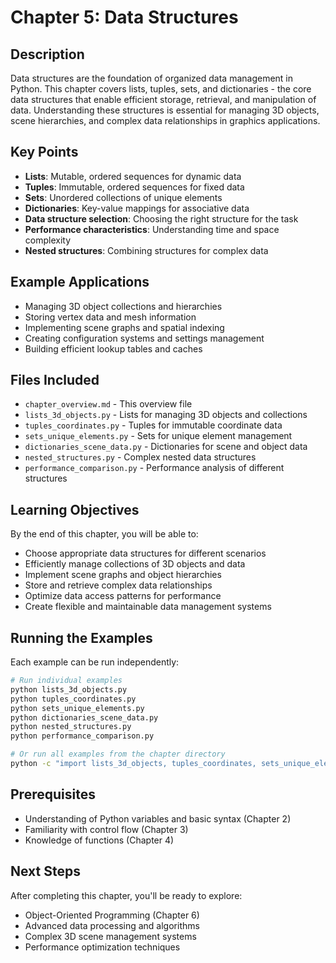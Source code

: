 # Chapter 5: Data Structures

## Description
Data structures are the foundation of organized data management in Python. This chapter covers lists, tuples, sets, and dictionaries - the core data structures that enable efficient storage, retrieval, and manipulation of data. Understanding these structures is essential for managing 3D objects, scene hierarchies, and complex data relationships in graphics applications.

## Key Points
- **Lists**: Mutable, ordered sequences for dynamic data
- **Tuples**: Immutable, ordered sequences for fixed data
- **Sets**: Unordered collections of unique elements
- **Dictionaries**: Key-value mappings for associative data
- **Data structure selection**: Choosing the right structure for the task
- **Performance characteristics**: Understanding time and space complexity
- **Nested structures**: Combining structures for complex data

## Example Applications
- Managing 3D object collections and hierarchies
- Storing vertex data and mesh information
- Implementing scene graphs and spatial indexing
- Creating configuration systems and settings management
- Building efficient lookup tables and caches

## Files Included
- `chapter_overview.md` - This overview file
- `lists_3d_objects.py` - Lists for managing 3D objects and collections
- `tuples_coordinates.py` - Tuples for immutable coordinate data
- `sets_unique_elements.py` - Sets for unique element management
- `dictionaries_scene_data.py` - Dictionaries for scene and object data
- `nested_structures.py` - Complex nested data structures
- `performance_comparison.py` - Performance analysis of different structures

## Learning Objectives
By the end of this chapter, you will be able to:
- Choose appropriate data structures for different scenarios
- Efficiently manage collections of 3D objects and data
- Implement scene graphs and object hierarchies
- Store and retrieve complex data relationships
- Optimize data access patterns for performance
- Create flexible and maintainable data management systems

## Running the Examples
Each example can be run independently:

```bash
# Run individual examples
python lists_3d_objects.py
python tuples_coordinates.py
python sets_unique_elements.py
python dictionaries_scene_data.py
python nested_structures.py
python performance_comparison.py

# Or run all examples from the chapter directory
python -c "import lists_3d_objects, tuples_coordinates, sets_unique_elements, dictionaries_scene_data, nested_structures, performance_comparison"
```

## Prerequisites
- Understanding of Python variables and basic syntax (Chapter 2)
- Familiarity with control flow (Chapter 3)
- Knowledge of functions (Chapter 4)

## Next Steps
After completing this chapter, you'll be ready to explore:
- Object-Oriented Programming (Chapter 6)
- Advanced data processing and algorithms
- Complex 3D scene management systems
- Performance optimization techniques
